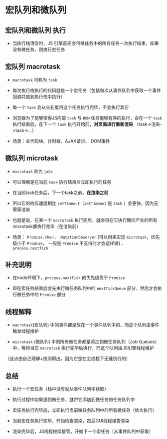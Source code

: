# 宏队列和微队列

## 宏队列和微队列 执行

+ 当执行栈清空时，JS 引擎首先会将微任务中的所有任务一次执行结束，如果没有微任务，则执行宏任务

## 宏队列 macrotask

+ `macrotask` 可称为 `task`

+ 每次执行栈执行的代码就是一个宏任务（包括每次从事件队列中获取一个事件回调并放到执行栈中执行）

+ 每一个 `task` 会从头到尾将这个任务执行完毕，不会执行其它

+ 浏览器为了能够使得JS内部 `task` 与 `DOM` 任务能够有序的执行，会在一个 `task` 执行结束后，在下一个 `task` 执行开始前，**对页面进行重新渲染** （task->渲染->task->...）

+ 场景：主代码块、计时器、AJAX请求、 DOM事件

## 微队列 microtask

+ `microtask` 称为 `jobs`

+ 可以理解是在当前 `task` 执行结束后立即执行的任务

+ 在当前task任务后，下一个task之前，**在渲染之前**

+ 所以它的响应速度相比 `setTimeout`（`setTimeout` 是 `task` ）会更快，因为无需等渲染

+ 也就是说，在某一个 `macrotask` 执行完后，就会将在它执行期间产生的所有microtask都执行完毕（在渲染前）

+ 场景： `Promise.then` 、 `MutationObserver` (可以用来实现 `microtask`，优先级小于 `Promise`， 一般是 `Promise` 不支持时才会这样做) 、 `process.nextTick`

## 补充说明

+ 在node环境下，`process.nextTick` 的优先级高于 `Promise`

+ 即在宏任务结束后会先执行微任务队列中的 `nextTickQueue` 部分，然后才会执行微任务中的 `Promise` 部分

## 线程解释

+ `macrotask`(宏队列) 中的事件都是放在一个事件队列中的，而这个队列由事件触发线程维护

+ `microtask` (微队列) 中的所有微任务都是添加到微任务队列（Job Queues）中，等待当前 `macrotask` 执行完毕后执行，而这个队列由JS引擎线程维护

（这点由自己理解+推测得出，因为它是在主线程下无缝执行的）

## 总结

+ 执行一个宏任务（栈中没有就从事件队列中获取）

+ 执行过程中如果遇到微任务，就将它添加到微任务的任务队列中

+ 宏任务执行完毕后，立即执行当前微任务队列中的所有微任务（依次执行）

+ 当前宏任务执行完毕，开始检查渲染，然后GUI线程接管渲染

+ 渲染完毕后，JS线程继续接管，开始下一个宏任务（从事件队列中获取）
